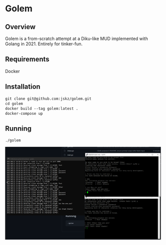 # Golem

## Overview

Golem is a from-scratch attempt at a Diku-like MUD implemented with Golang in 2021.  Entirely for tinker-fun.

## Requirements

Docker
## Installation

```
git clone git@github.com:jskz/golem.git
cd golem
docker build --tag golem:latest .
docker-compose up
```

## Running

```
./golem
```

![Early socket server code demonstrated on a Windows desktop](img/early-paging-telnet-server.png)